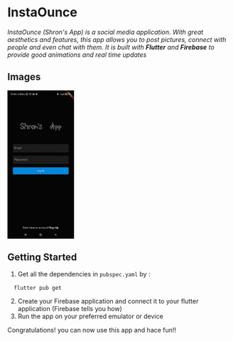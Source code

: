 # InstaOunce

_InstaOunce (Shron's App) is a social media application. With great aesthetics and features, this app allows you to post pictures, connect with people and even chat with them. It is built with **Flutter** and **Firebase** to provide good animations and real time updates_

## Images
<img src="./images/LoginScreen.jpeg" width="150" align='center' />

## Getting Started

1. Get all the dependencies in `pubspec.yaml` by :
```
  flutter pub get
```
2. Create your Firebase application and connect it to your flutter application (Firebase tells you how)
3. Run the app on your preferred emulator or device

Congratulations! you can now use this app and hace fun!!

[^first]: Footnote: Disclaimer: this app was created for personal use and is a non-profit app. The name chosen (InstaOunce) is for comedic purposes.
